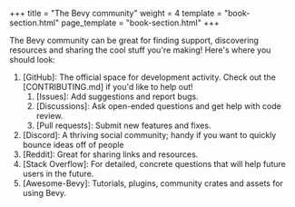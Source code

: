 +++
title = "The Bevy community"
weight = 4
template = "book-section.html"
page_template = "book-section.html"
+++

The Bevy community can be great for finding support, discovering resources and sharing the cool stuff you're making!
Here's where you should look:

1. [GitHub]: The official space for development activity. Check out the [CONTRIBUTING.md] if you'd like to help out!
   1. [Issues]: Add suggestions and report bugs.
   2. [Discussions]: Ask open-ended questions and get help with code review.
   3. [Pull requests]: Submit new features and fixes.
2. [Discord]: A thriving social community; handy if you want to quickly bounce ideas off of people
3. [Reddit]: Great for sharing links and resources.
4. [Stack Overflow]: For detailed, concrete questions that will help future users in the future.
5. [Awesome-Bevy]: Tutorials, plugins, community crates and assets for using Bevy.
